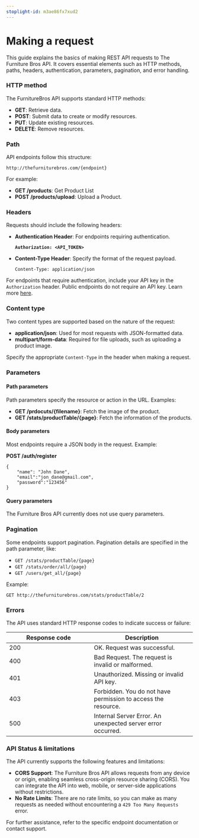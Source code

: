 ```yaml
---
stoplight-id: m3ae86fx7xud2
---
```


# Making a request

This guide explains the basics of making REST API requests to The Furniture Bros API. It covers essential elements such as HTTP methods, paths, headers, authentication, parameters, pagination, and error handling.

### HTTP method

The FurnitureBros API supports standard HTTP methods:

- **GET**: Retrieve data.
- **POST**: Submit data to create or modify resources.
- **PUT**: Update existing resources.
- **DELETE**: Remove resources.

### Path

API endpoints follow this structure:

```
http://thefurniturebros.com/{endpoint}
```

For example:

- **GET /products**: Get Product List
- **POST /products/upload**: Upload a Product.

### Headers

Requests should include the following headers:

- **Authentication Header**: For endpoints requiring authentication.

  <pre><code><strong>Authorization: &#x3C;API_TOKEN>
  </strong></code></pre>

- **Content-Type Header**: Specify the format of the request payload.

  ```
  Content-Type: application/json
  ```

For endpoints that require authentication, include your API key in the `Authorization` header. Public endpoints do not require an API key. Learn more [here](authentication.md).

### Content type

Two content types are supported based on the nature of the request:

- **application/json**: Used for most requests with JSON-formatted data.
- **multipart/form-data**: Required for file uploads, such as uploading a product image.

Specify the appropriate `Content-Type` in the header when making a request.

### Parameters

#### Path parameters

Path parameters specify the resource or action in the URL. Examples:

- **GET /prdocuts/{filename}**: Fetch the image of the product.
- **GET /stats/productTable/{page}**: Fetch the information of the products.

#### Body parameters

Most endpoints require a JSON body in the request. Example:

**POST /auth/register**

```
{
    "name": "John Dane",
    "email":"jon_dane@gmail.com",
    "password":"123456"
}
```

#### Query parameters

The Furniture Bros API currently does not use query parameters.

### Pagination

Some endpoints support pagination. Pagination details are specified in the path parameter, like:

- `GET /stats/productTable/{page}`
- `GET /stats/order/all/{page}`
- `GET /users/get_all/{page}`

Example:

```
GET http://thefurniturebros.com/stats/productTable/2
```

### Errors

The API uses standard HTTP response codes to indicate success or failure:

<table><thead><tr><th width="213">Response code</th><th>Description</th></tr></thead><tbody><tr><td>200</td><td>OK. Request was successful.</td></tr><tr><td>400</td><td>Bad Request. The request is invalid or malformed.</td></tr><tr><td>401</td><td>Unauthorized. Missing or invalid API key.</td></tr><tr><td>403</td><td>Forbidden. You do not have permission to access the resource.</td></tr><tr><td>500</td><td>Internal Server Error. An unexpected server error occurred.</td></tr></tbody></table>

### API Status & limitations

The API currently supports the following features and limitations:

- **CORS Support**: The Furniture Bros API allows requests from any device or origin, enabling seamless cross-origin resource sharing (CORS). You can integrate the API into web, mobile, or server-side applications without restrictions.
- **No Rate Limits**: There are no rate limits, so you can make as many requests as needed without encountering a `429 Too Many Requests` error.

For further assistance, refer to the specific endpoint documentation or contact support.
